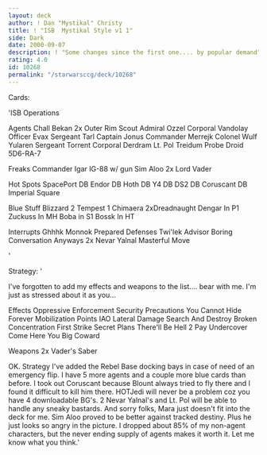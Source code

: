 ```yaml
---
layout: deck
author: ! Dan "Mystikal" Christy
title: ! "ISB  Mystikal Style v1 1"
side: Dark
date: 2000-09-07
description: ! "Some changes since the first one.... by popular demand"
rating: 4.0
id: 10268
permalink: "/starwarsccg/deck/10268"
---
```

Cards: 

'ISB Operations

Agents
Chall Bekan
2x Outer Rim Scout
Admiral Ozzel
Corporal Vandolay
Officer Evax
Sergeant Tarl
Captain Jonus
Commander Merrejk
Colonel Wulf Yularen
Sergeant Torrent
Corporal Derdram
Lt. Pol Treidum
Probe Droid
5D6-RA-7

Freaks
Commander Igar
IG-88 w/ gun
Sim Aloo
2x Lord Vader

Hot Spots
SpacePort DB
Endor DB
Hoth DB
Y4 DB
DS2 DB
Coruscant DB
Imperial Square

Blue Stuff
Blizzard 2
Tempest 1
Chimaera
2xDreadnaught
Dengar In P1
Zuckuss In MH
Boba in S1
Bossk In HT

Interrupts
Ghhhk
Monnok
Prepared Defenses
Twi'lek Advisor
Boring Conversation Anyways
2x Nevar Yalnal
Masterful Move

'

Strategy: '

I've forgotten to add my effects and weapons to the list.... bear with me. I'm just as stressed about it as you...

Effects
Oppressive Enforcement
Security Precautions
You Cannot Hide Forever
Mobilization Points
IAO
Lateral Damage
Search And Destroy
Broken Concentration
First Strike
Secret Plans
There'll Be Hell 2 Pay
Undercover
Come Here You Big Coward

Weapons
2x Vader's Saber

OK. Strategy
I've added the Rebel Base docking bays in case of need of an emergency flip. I have 5 more agents and a couple more blue cards than before. I took out Coruscant because Blount always tried to fly there and I found it difficult to kill him there. HOTJedi will never be a problem coz you have 4 downloadable BG's. 2 Nevar Yalnal's and Lt. Pol will be able to handle any sneaky bastards. And sorry folks, Mara just doesn't fit into the deck for me. Sim Aloo proved to be better against tracked destiny. Plus he just looks so angry in the picture. I dropped about 85% of my non-agent characters, but the never ending supply of agents makes it worth it. Let me know what you think.'
